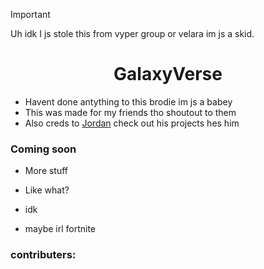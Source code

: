 > [!IMPORTANT]
> Uh idk I js stole this from vyper group or velara im js a skid.

<h1 align="center"><strong>GalaxyVerse</strong></h1>

- Havent done antything to this brodie im js a babey
- This was made for my friends tho shoutout to them
- Also creds to <a href="https://github.com/JustJxrdanWasDefinetlyTaken">Jordan</a> check out his projects hes him

### Coming soon
- More stuff
- Like what?
- idk


- maybe irl fortnite

### contributers:
<a target="_blank" href="https://github.com/aanzoski/galaxyverse/graphs/contributors">
</a>
